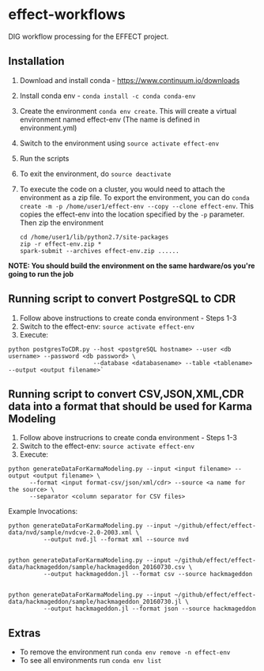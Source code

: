 # effect-workflows
DIG workflow processing for the EFFECT project.

## Installation

1. Download and install conda - https://www.continuum.io/downloads
2. Install conda env - `conda install -c conda conda-env`
3. Create the environment `conda env create`. This will create a virtual environment named effect-env (The name is defined in environment.yml)
4. Switch to the environment using `source activate effect-env`
5. Run the scripts
6. To exit the environment, do `source deactivate`
7. To execute the code on a cluster, you would need to attach the environment as a zip file. To export the environment, you can do `conda create -m -p /home/user1/effect-env --copy --clone effect-env`. This copies the effect-env into the location specified by the `-p` parameter.
   Then zip the environment

   ```
   cd /home/user1/lib/python2.7/site-packages
   zip -r effect-env.zip *
   spark-submit --archives effect-env.zip ......
   ```
<B>NOTE: You should build the environment on the same hardware/os you're going to run the job</B>


## Running script to convert PostgreSQL to CDR
1. Follow above instructions to create conda environment - Steps 1-3
2. Switch to the effect-env: `source activate effect-env`
3. Execute: 

  ```
  python postgresToCDR.py --host <postgreSQL hostname> --user <db username> --password <db password> \
                          --database <databasename> --table <tablename> --output <output filename>`
  ```


## Running script to convert CSV,JSON,XML,CDR data into a format that should be used for Karma Modeling
1. Follow above instrucrions to create conda environment - Steps 1-3
2. Switch to the effect-env: `source activate effect-env`
3. Execute:

  ```
  python generateDataForKarmaModeling.py --input <input filename> --output <output filename> \
        --format <input format-csv/json/xml/cdr> --source <a name for the source> \
        --separator <column separator for CSV files>
  ```

  Example Invocations:
  ```
  python generateDataForKarmaModeling.py --input ~/github/effect/effect-data/nvd/sample/nvdcve-2.0-2003.xml \
            --output nvd.jl --format xml --source nvd


  python generateDataForKarmaModeling.py --input ~/github/effect/effect-data/hackmageddon/sample/hackmageddon_20160730.csv \
            --output hackmageddon.jl --format csv --source hackmageddon


  python generateDataForKarmaModeling.py --input ~/github/effect/effect-data/hackmageddon/sample/hackmageddon_20160730.jl \
            --output hackmageddon.jl --format json --source hackmageddon
  ```

## Extras

* To remove the environment run `conda env remove -n effect-env`
* To see all environments run `conda env list`
